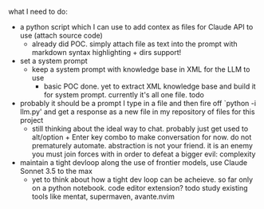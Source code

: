 what I need to do:

- a python script which I can use to add contex as files for Claude API to use (attach source code)
    - already did POC. simply attach file as text into the prompt with markdown syntax highlighting + dirs support!
- set a system prompt
    - keep a system prompt with knowledge base in XML for the LLM to use
        - basic POC done. yet to extract XML knowledge base and build it for system prompt. currently it's all one file. todo
- probably it should be a prompt I type in a file and then fire off `python -i llm.py' and get a response as a new file in my repository of files for this project
    - still thinking about the ideal way to chat. probably just get used to alt/option + Enter key combo to make conversation for now. do not prematurely automate. abstraction is not your friend. it is an enemy you must join forces with in order to defeat a bigger evil: complexity
- maintain a tight devloop along the use of frontier models, use Claude Sonnet 3.5 to the max
    - yet to think about how a tight dev loop can be acheieve. so far only on a python notebook. code editor extension? todo study existing tools like mentat, supermaven, avante.nvim
